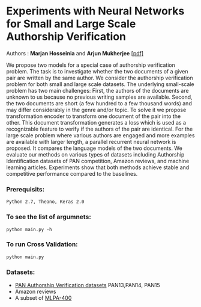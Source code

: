 # Experiments with Neural Networks for Small and Large Scale Authorship Verification

Authors : **Marjan Hosseinia** and **Arjun Mukherjee** [\[pdf\]](https://arxiv.org/pdf/1803.06456.pdf)

We propose two models for a special case of authorship verification problem. The task is to investigate whether the two documents of a given pair are written by the same author. We consider the authorship verification problem for both small and large scale datasets. The underlying small-scale problem has two main challenges: First, the authors of the documents are unknown to us because no previous writing samples are available. Second, the two documents are short (a few hundred to a few thousand words) and may differ considerably in the genre and/or topic. To solve it we propose transformation encoder to transform one document of the pair into the other. This document transformation generates a loss which is used as a recognizable feature to verify if the authors of the pair are identical. For the large scale problem where various authors are engaged and more examples are available with larger length, a parallel recurrent neural network is proposed. It compares the language models of the two documents. We evaluate our methods on various types of datasets including Authorship Identification datasets of PAN competition, Amazon reviews, and machine learning articles. Experiments show that both methods achieve stable and competitive performance compared to the baselines.

### Prerequisits:
`Python 2.7, Theano, Keras 2.0`
### To see the list of argumnets:
 `python main.py -h` 
### To run  Cross Validation:
`python main.py`
 
### Datasets:
* [PAN Authorship Verification datasets](http://pan.webis.de/data.html) PAN13,PAN14, PAN15
* Amazon reviews
* A subset of [MLPA-400](https://github.com/dainis-boumber/AA_CNN/wiki/MLPA-400-Dataset)
